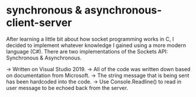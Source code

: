 # synchronous & asynchronous-client-server

After learning a little bit about how socket programming works in C, I decided to implement
whatever knowledge I gained using a more modern language (C#). There are two implementations
of the Sockets API: Synchronous & Asynchronous.

  ->  Written on Visual Studio 2019.
  ->  All of the code was written down based on documentation from Microsoft.
  ->  The string message that is being sent has been hardcoded into the code.
  ->  Use Console.Readline() to read in user message to be echoed back from the server.
